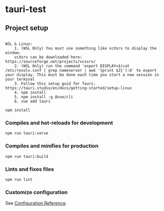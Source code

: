 # tauri-test

## Project setup
```

WSL & Linux:
    1. (WSL Only) You must use something like vcXsrv to display the window.
    vcXsrv can be downloaded here: https://sourceforge.net/projects/vcxsrv/
    2. (WSL Only) run the command 'export DISPLAY=$(cat /etc/resolv.conf | grep nameserver | awk '{print $2}'):0' to export your display. This must be done each time you start a new session in your terminal
    3. Follow this setup guid for Tauri: https://tauri.studio/en/docs/getting-started/setup-linux
    4. npm install
    5. npm install -g @vue/cli
    6. vue add tauri

npm install
```

### Compiles and hot-reloads for development
```
npm run tauri:serve
```

### Compiles and minifies for production
```
npm run tauri:build
```

### Lints and fixes files
```
npm run lint
```

### Customize configuration
See [Configuration Reference](https://cli.vuejs.org/config/).
